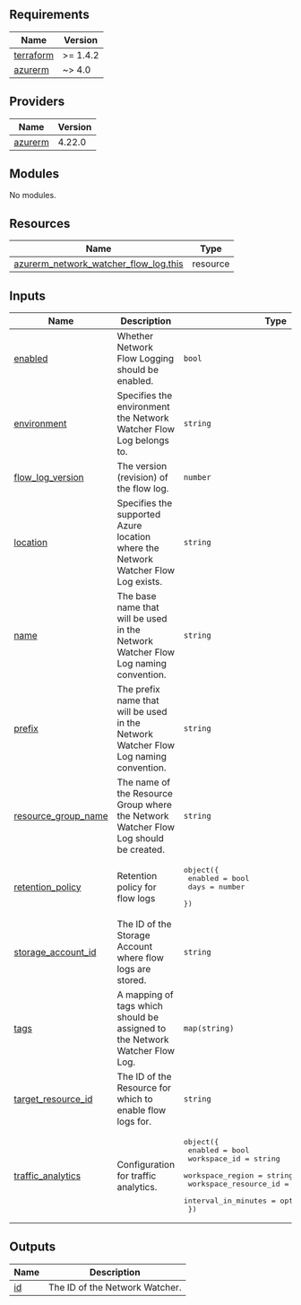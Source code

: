 ## Requirements

| Name | Version |
|------|---------|
| <a name="requirement_terraform"></a> [terraform](#requirement\_terraform) | >= 1.4.2 |
| <a name="requirement_azurerm"></a> [azurerm](#requirement\_azurerm) | ~> 4.0 |

## Providers

| Name | Version |
|------|---------|
| <a name="provider_azurerm"></a> [azurerm](#provider\_azurerm) | 4.22.0 |

## Modules

No modules.

## Resources

| Name | Type |
|------|------|
| [azurerm_network_watcher_flow_log.this](https://registry.terraform.io/providers/hashicorp/azurerm/latest/docs/resources/network_watcher_flow_log) | resource |

## Inputs

| Name | Description | Type | Default | Required |
|------|-------------|------|---------|:--------:|
| <a name="input_enabled"></a> [enabled](#input\_enabled) | Whether Network Flow Logging should be enabled. | `bool` | n/a | yes |
| <a name="input_environment"></a> [environment](#input\_environment) | Specifies the environment the Network Watcher Flow Log belongs to. | `string` | `"dev"` | no |
| <a name="input_flow_log_version"></a> [flow\_log\_version](#input\_flow\_log\_version) | The version (revision) of the flow log. | `number` | `1` | no |
| <a name="input_location"></a> [location](#input\_location) | Specifies the supported Azure location where the Network Watcher Flow Log exists. | `string` | `"westeurope"` | no |
| <a name="input_name"></a> [name](#input\_name) | The base name that will be used in the Network Watcher Flow Log naming convention. | `string` | n/a | yes |
| <a name="input_prefix"></a> [prefix](#input\_prefix) | The prefix name that will be used in the Network Watcher Flow Log naming convention. | `string` | n/a | yes |
| <a name="input_resource_group_name"></a> [resource\_group\_name](#input\_resource\_group\_name) | The name of the Resource Group where the Network Watcher Flow Log should be created. | `string` | n/a | yes |
| <a name="input_retention_policy"></a> [retention\_policy](#input\_retention\_policy) | Retention policy for flow logs | <pre>object({<br/>    enabled = bool<br/>    days    = number<br/>  })</pre> | n/a | yes |
| <a name="input_storage_account_id"></a> [storage\_account\_id](#input\_storage\_account\_id) | The ID of the Storage Account where flow logs are stored. | `string` | n/a | yes |
| <a name="input_tags"></a> [tags](#input\_tags) | A mapping of tags which should be assigned to the Network Watcher Flow Log. | `map(string)` | `{}` | no |
| <a name="input_target_resource_id"></a> [target\_resource\_id](#input\_target\_resource\_id) | The ID of the Resource for which to enable flow logs for. | `string` | n/a | yes |
| <a name="input_traffic_analytics"></a> [traffic\_analytics](#input\_traffic\_analytics) | Configuration for traffic analytics. | <pre>object({<br/>    enabled               = bool<br/>    workspace_id          = string<br/>    workspace_region      = string<br/>    workspace_resource_id = string<br/>    interval_in_minutes   = optional(number, 60)<br/>  })</pre> | `null` | no |

## Outputs

| Name | Description |
|------|-------------|
| <a name="output_id"></a> [id](#output\_id) | The ID of the Network Watcher. |
